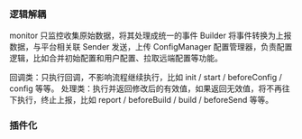 
### 逻辑解耦
monitor 只监控收集原始数据，将其处理成统一的事件
Builder 将事件转换为上报数据，与平台相关联
Sender 发送，上传
ConfigManager 配置管理器，负责配置逻辑，比如合并初始配置和用户配置、拉取远端配置等功能。

回调类：只执行回调，不影响流程继续执行，比如 init / start / beforeConfig / config 等等。
处理类：执行并返回修改后的有效值，如果返回无效值，将不再往下执行，终止上报，比如 report / beforeBuild / build / beforeSend 等等。


### 插件化
